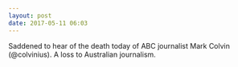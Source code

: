 ```yaml
---
layout: post
date: 2017-05-11 06:03
---
```

Saddened to hear of the death today of ABC journalist Mark Colvin (@colvinius). A loss to Australian journalism.
